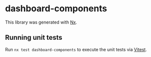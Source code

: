 # dashboard-components

This library was generated with [Nx](https://nx.dev).

## Running unit tests

Run `nx test dashboard-components` to execute the unit tests via [Vitest](https://vitest.dev/).

